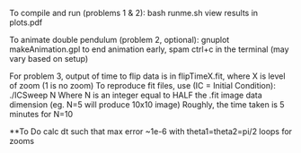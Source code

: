 To compile and run (problems 1 & 2):
bash runme.sh
view results in plots.pdf

To animate double pendulum (problem 2, optional):
gnuplot makeAnimation.gpl
to end animation early, spam ctrl+c in the terminal (may vary based on setup)

For problem 3, output of time to flip data is in flipTimeX.fit, where X is level of zoom (1 is no zoom)
To reproduce fit files, use (IC = Initial Condition):
./ICSweep N
Where N is an integer equal to HALF the .fit  image data dimension (eg. N=5 will produce 10x10 image)
Roughly, the time taken is 5 minutes for N=10


**To Do
calc dt such that max error ~1e-6 with theta1=theta2=pi/2
loops for zooms